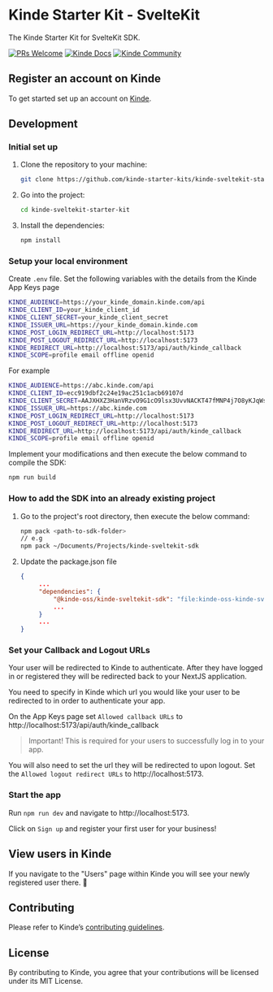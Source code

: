 # Kinde Starter Kit - SvelteKit

The Kinde Starter Kit for SvelteKit SDK.

[![PRs Welcome](https://img.shields.io/badge/PRs-welcome-brightgreen.svg?style=flat-square)](https://makeapullrequest.com) [![Kinde Docs](https://img.shields.io/badge/Kinde-Docs-eee?style=flat-square)](https://kinde.com/docs/developer-tools) [![Kinde Community](https://img.shields.io/badge/Kinde-Community-eee?style=flat-square)](https://thekindecommunity.slack.com)

## Register an account on Kinde

To get started set up an account on [Kinde](https://app.kinde.com/register).

## Development

### Initial set up

1. Clone the repository to your machine:

   ```bash
   git clone https://github.com/kinde-starter-kits/kinde-sveltekit-starter-kit
   ```

2. Go into the project:

   ```bash
   cd kinde-sveltekit-starter-kit
   ```

3. Install the dependencies:

   ```bash
   npm install
   ```

### Setup your local environment

Create `.env` file. Set the following variables with the details from the Kinde App Keys page

```bash
KINDE_AUDIENCE=https://your_kinde_domain.kinde.com/api
KINDE_CLIENT_ID=your_kinde_client_id
KINDE_CLIENT_SECRET=your_kinde_client_secret
KINDE_ISSUER_URL=https://your_kinde_domain.kinde.com
KINDE_POST_LOGIN_REDIRECT_URL=http://localhost:5173
KINDE_POST_LOGOUT_REDIRECT_URL=http://localhost:5173
KINDE_REDIRECT_URL=http://localhost:5173/api/auth/kinde_callback
KINDE_SCOPE=profile email offline openid
```

For example

```bash
KINDE_AUDIENCE=https://abc.kinde.com/api
KINDE_CLIENT_ID=ecc919dbf2c24e19ac251c1acb69107d
KINDE_CLIENT_SECRET=AAJXHXZ3HanVRzvO9G1cO9lsx3UvvNACKT47fMNP4j7O8yKJqWse
KINDE_ISSUER_URL=https://abc.kinde.com
KINDE_POST_LOGIN_REDIRECT_URL=http://localhost:5173
KINDE_POST_LOGOUT_REDIRECT_URL=http://localhost:5173
KINDE_REDIRECT_URL=http://localhost:5173/api/auth/kinde_callback
KINDE_SCOPE=profile email offline openid
```

Implement your modifications and then execute the below command to compile the SDK:

```bash
npm run build
```

### How to add the SDK into an already existing project

1. Go to the project's root directory, then execute the below command:

   ```bash
   npm pack <path-to-sdk-folder>
   // e.g
   npm pack ~/Documents/Projects/kinde-sveltekit-sdk
   ```

2. Update the package.json file

   ```json
   {
        ...
        "dependencies": {
            "@kinde-oss/kinde-sveltekit-sdk": "file:kinde-oss-kinde-sveltekit-sdk-<version>.tgz",
            ...
        }
        ...
   }
   ```

### Set your Callback and Logout URLs

Your user will be redirected to Kinde to authenticate. After they have logged in or registered they will be redirected back to your NextJS application.

You need to specify in Kinde which url you would like your user to be redirected to in order to authenticate your app.

On the App Keys page set `Allowed callback URLs` to http://localhost:5173/api/auth/kinde_callback

> Important! This is required for your users to successfully log in to your app.

You will also need to set the url they will be redirected to upon logout. Set the `Allowed logout redirect URLs` to http://localhost:5173.

### Start the app

Run `npm run dev` and navigate to http://localhost:5173.

Click on `Sign up` and register your first user for your business!

## View users in Kinde

If you navigate to the "Users" page within Kinde you will see your newly registered user there. 🚀

## Contributing

Please refer to Kinde’s [contributing guidelines](https://github.com/kinde-oss/.github/blob/489e2ca9c3307c2b2e098a885e22f2239116394a/CONTRIBUTING.md).

## License

By contributing to Kinde, you agree that your contributions will be licensed under its MIT License.
